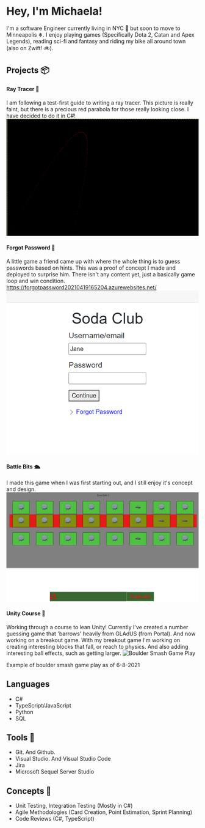 ﻿# Hey, I'm Michaela! 

I'm a software Engineer currently living in NYC 🌆 but soon to move to Minneapolis ❄. I enjoy playing games (Specifically Dota 2, Catan and Apex Legends), reading sci-fi and fantasy and riding my bike all around town (also on Zwift! 🚲). 

## Projects 📦

#### Ray Tracer 🎨
I am following a test-first guide to writing a ray tracer. 
This picture is really faint, but there is a precious red parabola for those really looking close.
I have decided to do it in C#!
![Ray Tracing Example01](RayTracingExample01.png)
#### Forgot Password 🤔
A little game a friend came up with where the whole thing is to guess passwords based on hints. This was a proof of concept I made and deployed to surprise him. There isn't any content yet, just a basically game loop and win condition.
https://forgotpassword20210419165204.azurewebsites.net/
![Forgot Password Example](ForgotPasswordExample.png)

#### Battle Bits 🛳
I made this game when I was first starting out, and I still enjoy it's concept and design.
![Battle Bits Pic](battleBitsPic.png)
#### Unity Course 🎒
Working through a course to lean Unity! Currently I've created a number guessing game that 'barrows' heavily from GLAdUS (from Portal). 
And now working on a breakout game.
With my breakout game I'm working on creating interesting blocks that fall, or reach to physics. 
And also adding interesting ball effects, such as getting larger.
![Boulder Smash Game Play](BoulderSmashGamePlay.gif)

Example of boulder smash game play as of 6-8-2021
## Languages 
- C#
- TypeScript/JavaScript
- Python
- SQL

## Tools 🔨
- Git. And Github. 
- Visual Studio. And Visual Studio Code
- Jira
- Microsoft Sequel Server Studio 

## Concepts 💭
- Unit Testing, Integration Testing (Mostly in C#)
- Agile Methodologies (Card Creation, Point Estimation, Sprint Planning)
- Code Reviews (C#, TypeScript)
